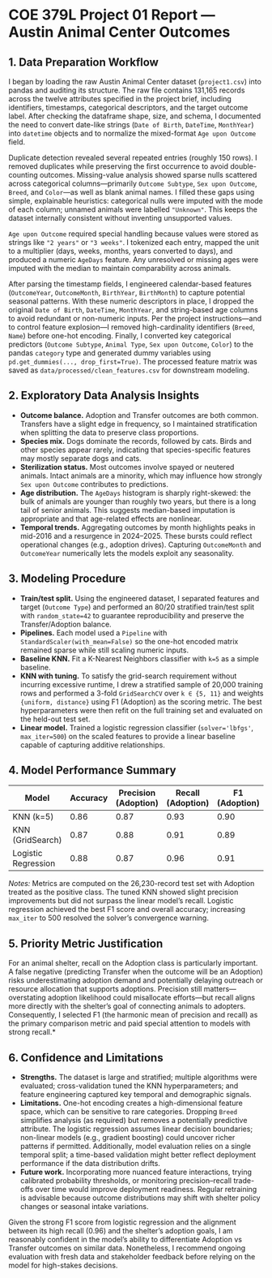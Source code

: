 # COE 379L Project 01 Report — Austin Animal Center Outcomes

## 1. Data Preparation Workflow

I began by loading the raw Austin Animal Center dataset (`project1.csv`) into pandas and auditing its structure. The raw file contains 131,165 records across the twelve attributes specified in the project brief, including identifiers, timestamps, categorical descriptors, and the target outcome label. After checking the dataframe shape, size, and schema, I documented the need to convert date-like strings (`Date of Birth`, `DateTime`, `MonthYear`) into `datetime` objects and to normalize the mixed-format `Age upon Outcome` field.

Duplicate detection revealed several repeated entries (roughly 150 rows). I removed duplicates while preserving the first occurrence to avoid double-counting outcomes. Missing-value analysis showed sparse nulls scattered across categorical columns—primarily `Outcome Subtype`, `Sex upon Outcome`, `Breed`, and `Color`—as well as blank animal names. I filled these gaps using simple, explainable heuristics: categorical nulls were imputed with the mode of each column; unnamed animals were labelled `"Unknown"`. This keeps the dataset internally consistent without inventing unsupported values.

`Age upon Outcome` required special handling because values were stored as strings like `"2 years"` or `"3 weeks"`. I tokenized each entry, mapped the unit to a multiplier (days, weeks, months, years converted to days), and produced a numeric `AgeDays` feature. Any unresolved or missing ages were imputed with the median to maintain comparability across animals.

After parsing the timestamp fields, I engineered calendar-based features (`OutcomeYear`, `OutcomeMonth`, `BirthYear`, `BirthMonth`) to capture potential seasonal patterns. With these numeric descriptors in place, I dropped the original `Date of Birth`, `DateTime`, `MonthYear`, and string-based age columns to avoid redundant or non-numeric inputs. Per the project instructions—and to control feature explosion—I removed high-cardinality identifiers (`Breed`, `Name`) before one-hot encoding. Finally, I converted key categorical predictors (`Outcome Subtype`, `Animal Type`, `Sex upon Outcome`, `Color`) to the pandas `category` type and generated dummy variables using `pd.get_dummies(..., drop_first=True)`. The processed feature matrix was saved as `data/processed/clean_features.csv` for downstream modeling.

## 2. Exploratory Data Analysis Insights

- **Outcome balance.** Adoption and Transfer outcomes are both common. Transfers have a slight edge in frequency, so I maintained stratification when splitting the data to preserve class proportions.
- **Species mix.** Dogs dominate the records, followed by cats. Birds and other species appear rarely, indicating that species-specific features may mostly separate dogs and cats.
- **Sterilization status.** Most outcomes involve spayed or neutered animals. Intact animals are a minority, which may influence how strongly `Sex upon Outcome` contributes to predictions.
- **Age distribution.** The `AgeDays` histogram is sharply right-skewed: the bulk of animals are younger than roughly two years, but there is a long tail of senior animals. This suggests median-based imputation is appropriate and that age-related effects are nonlinear.
- **Temporal trends.** Aggregating outcomes by month highlights peaks in mid-2016 and a resurgence in 2024–2025. These bursts could reflect operational changes (e.g., adoption drives). Capturing `OutcomeMonth` and `OutcomeYear` numerically lets the models exploit any seasonality.

## 3. Modeling Procedure

- **Train/test split.** Using the engineered dataset, I separated features and target (`Outcome Type`) and performed an 80/20 stratified train/test split with `random_state=42` to guarantee reproducibility and preserve the Transfer/Adoption balance.
- **Pipelines.** Each model used a `Pipeline` with `StandardScaler(with_mean=False)` so the one-hot encoded matrix remained sparse while still scaling numeric inputs.
- **Baseline KNN.** Fit a K-Nearest Neighbors classifier with `k=5` as a simple baseline.
- **KNN with tuning.** To satisfy the grid-search requirement without incurring excessive runtime, I drew a stratified sample of 20,000 training rows and performed a 3-fold `GridSearchCV` over `k ∈ {5, 11}` and weights `{uniform, distance}` using F1 (Adoption) as the scoring metric. The best hyperparameters were then refit on the full training set and evaluated on the held-out test set.
- **Linear model.** Trained a logistic regression classifier (`solver='lbfgs'`, `max_iter=500`) on the scaled features to provide a linear baseline capable of capturing additive relationships.

## 4. Model Performance Summary

| Model | Accuracy | Precision (Adoption) | Recall (Adoption) | F1 (Adoption) |
|-------|----------|----------------------|-------------------|---------------|
| KNN (k=5) | 0.86 | 0.87 | 0.93 | 0.90 |
| KNN (GridSearch) | 0.87 | 0.88 | 0.91 | 0.89 |
| Logistic Regression | 0.88 | 0.87 | 0.96 | 0.91 |

*Notes:* Metrics are computed on the 26,230-record test set with Adoption treated as the positive class. The tuned KNN showed slight precision improvements but did not surpass the linear model’s recall. Logistic regression achieved the best F1 score and overall accuracy; increasing `max_iter` to 500 resolved the solver’s convergence warning.

## 5. Priority Metric Justification

For an animal shelter, recall on the Adoption class is particularly important. A false negative (predicting Transfer when the outcome will be an Adoption) risks underestimating adoption demand and potentially delaying outreach or resource allocation that supports adoptions. Precision still matters—overstating adoption likelihood could misallocate efforts—but recall aligns more directly with the shelter’s goal of connecting animals to adopters. Consequently, I selected F1 (the harmonic mean of precision and recall) as the primary comparison metric and paid special attention to models with strong recall.*

## 6. Confidence and Limitations

- **Strengths.** The dataset is large and stratified; multiple algorithms were evaluated; cross-validation tuned the KNN hyperparameters; and feature engineering captured key temporal and demographic signals.
- **Limitations.** One-hot encoding creates a high-dimensional feature space, which can be sensitive to rare categories. Dropping `Breed` simplifies analysis (as required) but removes a potentially predictive attribute. The logistic regression assumes linear decision boundaries; non-linear models (e.g., gradient boosting) could uncover richer patterns if permitted. Additionally, model evaluation relies on a single temporal split; a time-based validation might better reflect deployment performance if the data distribution drifts.
- **Future work.** Incorporating more nuanced feature interactions, trying calibrated probability thresholds, or monitoring precision–recall trade-offs over time would improve deployment readiness. Regular retraining is advisable because outcome distributions may shift with shelter policy changes or seasonal intake variations.

Given the strong F1 score from logistic regression and the alignment between its high recall (0.96) and the shelter’s adoption goals, I am reasonably confident in the model’s ability to differentiate Adoption vs Transfer outcomes on similar data. Nonetheless, I recommend ongoing evaluation with fresh data and stakeholder feedback before relying on the model for high-stakes decisions.


